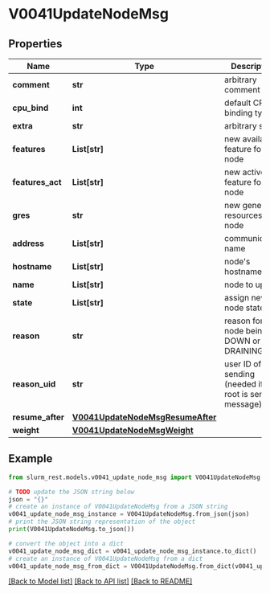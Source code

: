 # V0041UpdateNodeMsg


## Properties

Name | Type | Description | Notes
------------ | ------------- | ------------- | -------------
**comment** | **str** | arbitrary comment | [optional] 
**cpu_bind** | **int** | default CPU binding type | [optional] 
**extra** | **str** | arbitrary string | [optional] 
**features** | **List[str]** | new available feature for node | [optional] 
**features_act** | **List[str]** | new active feature for node | [optional] 
**gres** | **str** | new generic resources for node | [optional] 
**address** | **List[str]** | communication name | [optional] 
**hostname** | **List[str]** | node&#39;s hostname | [optional] 
**name** | **List[str]** | node to update | [optional] 
**state** | **List[str]** | assign new node state | [optional] 
**reason** | **str** | reason for node being DOWN or DRAINING | [optional] 
**reason_uid** | **str** | user ID of sending (needed if user root is sending message) | [optional] 
**resume_after** | [**V0041UpdateNodeMsgResumeAfter**](V0041UpdateNodeMsgResumeAfter.md) |  | [optional] 
**weight** | [**V0041UpdateNodeMsgWeight**](V0041UpdateNodeMsgWeight.md) |  | [optional] 

## Example

```python
from slurm_rest.models.v0041_update_node_msg import V0041UpdateNodeMsg

# TODO update the JSON string below
json = "{}"
# create an instance of V0041UpdateNodeMsg from a JSON string
v0041_update_node_msg_instance = V0041UpdateNodeMsg.from_json(json)
# print the JSON string representation of the object
print(V0041UpdateNodeMsg.to_json())

# convert the object into a dict
v0041_update_node_msg_dict = v0041_update_node_msg_instance.to_dict()
# create an instance of V0041UpdateNodeMsg from a dict
v0041_update_node_msg_from_dict = V0041UpdateNodeMsg.from_dict(v0041_update_node_msg_dict)
```
[[Back to Model list]](../README.md#documentation-for-models) [[Back to API list]](../README.md#documentation-for-api-endpoints) [[Back to README]](../README.md)


